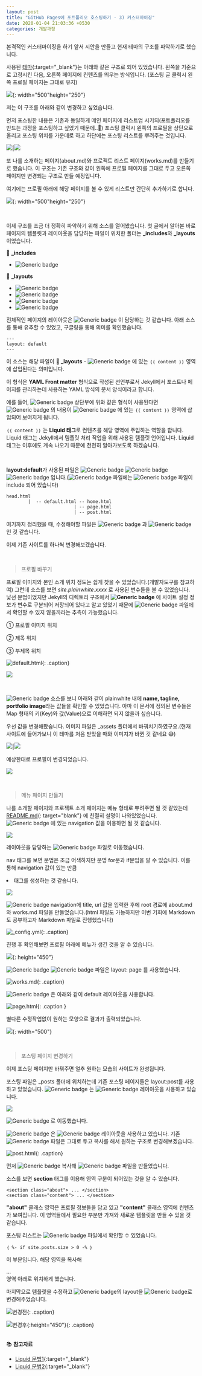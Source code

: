 ```yaml
---
layout: post
title: "GitHub Pages에 포트폴리오 호스팅하기 - 3) 커스터마이징"
date: 2020-01-04 21:03:36 +0530
categories: 개발과정
---
```


본격적인 커스터마이징을 하기 앞서 시안을 만들고 현재 테마의 구조를 파악하기로 했습니다.

사용된 [테마](https://samarsault.com/){:target="_blank"}는 아래와 같은 구조로 되어 있었습니다. 왼쪽을 기준으로 고정시킨 다음, 오른쪽 페이지에 컨텐츠를 띄우는 방식입니다. (포스팅 글 클릭시 왼쪽 프로필 페이지는 그대로 유지)

![](/assets/img/post3/post3_img1.jpg){: width="500"height="250"}

저는 이 구조를 아래와 같이 변경하고 싶었습니다.

먼저 포스팅한 내용은 기존과 동일하게 메인 페이지에 리스트업 시키되(포트폴리오를 만드는 과정을 포스팅하고 싶었기 때문에..:grimacing:) 포스팅 클릭시 왼쪽의 프로필을 상단으로 올리고 포스팅 위치를 가운데로 하고 하단에는 포스팅 리스트를 뿌려주는 것입니다.

![](/assets/img/post3/post3_img1.jpg)|![](/assets/img/post3/post3_img2.jpg)

또 나를 소개하는 페이지(about.md)와 프로젝트 리스트 페이지(works.md)를 만들기로 했습니다. 이 구조는 기존 구조와 같이 왼쪽에 프로필 페이지를 그대로 두고 오른쪽 페이지만 변경되는 구조로 만들 예정입니다.

여기에는 프로필 아래에 해당 페이지를 볼 수 있게 리스트만 간단히 추가하기로 합니다.

![](/assets/img/post3/post3_img3.jpg){: width="500"height="250"}

<br>

이제 구조를 조금 더 정확히 파악하기 위해 소스를 열어봤습니다. 첫 글에서 알아본 바로 페이지의 템플릿과 레이아웃을 담당하는 파일이 위치한 폴더는 **_includes**와 **_layouts**이었습니다.

:file_folder: **_includes**

* ![Generic badge](https://img.shields.io/badge/-head.html-2E4DA7?style=flat) 

:file_folder: **_layouts**

* ![Generic badge](https://img.shields.io/badge/-default.html-2E4DA7?style=flat) 
* ![Generic badge](https://img.shields.io/badge/-home.html-2E4DA7?style=flat) 
* ![Generic badge](https://img.shields.io/badge/-page.html-2E4DA7?style=flat) 
* ![Generic badge](https://img.shields.io/badge/-post.html-2E4DA7?style=flat) 

전체적인 페이지의 레이아웃은 ![Generic badge](https://img.shields.io/badge/-default.html-2E4DA7?style=flat) 이 담당하는 것 같습니다. 아래 소스를 통해 유추할 수 있었고, 구글링을 통해 의미를 확인했습니다.

```
---
layout: default
---
```

이 소스는 해당 파일이 :file_folder: **_layouts** - ![Generic badge](https://img.shields.io/badge/-default.html-2E4DA7?style=flat) 에 있는  `｛｛ content ｝｝` 영역에 삽입된다는 의미입니다.

이 형식은 **YAML Front matter** 형식으로 작성된 선언부로서 Jekyll에서 포스트나 페이지를 관리하는데 사용하는 YAML 방식의 문서 양식이라고 합니다.

예를 들어, ![Generic badge](https://img.shields.io/badge/-page.html-2E4DA7?style=flat) 상단부에 위와 같은 형식이 사용된다면 ![Generic badge](https://img.shields.io/badge/-page.html-2E4DA7?style=flat) 의 내용이 ![Generic badge](https://img.shields.io/badge/-default.html-2E4DA7?style=flat) 에 있는  `｛｛ content ｝｝` 영역에 삽입되어 보여지게 됩니다.

 `｛｛ content ｝｝` 는 **Liquid 태그**로 컨텐츠를 해당 영역에 주입하는 역할을 합니다. Liquid 태그는 Jekyll에서 템플릿 처리 작업을 위해 사용된 템플릿 언어입니다. Liquid 태그는 이후에도 계속 나오기 때문에 천천히 알아가보도록 하겠습니다.

<br>

**layout:default**가 사용된 파일은 ![Generic badge](https://img.shields.io/badge/-home.html-2E4DA7?style=flat) ![Generic badge](https://img.shields.io/badge/-default.html-2E4DA7?style=flat) ![Generic badge](https://img.shields.io/badge/-post.html-2E4DA7?style=flat) 입니다.(![Generic badge](https://img.shields.io/badge/-default.html-2E4DA7?style=flat) 파일에는 ![Generic badge](https://img.shields.io/badge/-head.html-2E4DA7?style=flat) 파일이 include 되어 있습니다)

```
head.html      
        |  -- default.html -- home.html 
                         | -- page.html
                         | -- post.html
```

여기까지 정리했을 때, 수정해야할 파일은 ![Generic badge](https://img.shields.io/badge/-default.html-2E4DA7?style=flat) 과 ![Generic badge](https://img.shields.io/badge/-post.html-2E4DA7?style=flat) 인 것 같습니다.

이제 기존 사이트를 하나씩 변경해보겠습니다.

<br>

> 프로필 바꾸기

프로필 이미지와 본인 소개 위치 정도는 쉽게 찾을 수 있었습니다.(개발자도구를 참고하여) 그런데 소스를 보면 *site.plainwhite.xxxx* 로 사용된 변수들을 볼 수 있었습니다. 낯선 문법이었지만 Jekyll의 디렉토리 구조에서 **![Generic badge](https://img.shields.io/badge/-_config.yml-2E4DA7?style=flat)** 에 사이트 설정 정보가 변수로 구분되어 저장되어 있다고 알고 있었기 때문에 ![Generic badge](https://img.shields.io/badge/-_config.yml-2E4DA7?style=flat) 파일에서 확인할 수 있지 않을까라는 추측이 가능했습니다.

① 프로필 이미지 위치

② 제목 위치

③ 부제목 위치

![default.html](/assets/img/post3/post3_img4.png){: .caption}

![](/assets/img/post3/post3_img5.png)

<br>

![Generic badge](https://img.shields.io/badge/-_config.yml-2E4DA7?style=flat)  소스를 보니 아래와 같이 plainwhite 내에 **name, tagline, portfolio image**라는 값들을 확인할 수 있었습니다. 아마 이 문서에 정의된 변수들은 Map 형태의 키(Key)와 값(Value)으로 이해하면 되지 않을까 싶습니다.

우선 값을 변경해봤습니다. 이미지 파일은 _assets 폴더에서 바꿔치기하였구요.(현재 사이트에 들어가보니 이 테마를 처음 받았을 때와 이미지가 바뀐 것 같네요 :sweat_smile:)

![](/assets/img/post3/post3_img6.png)|![](/assets/img/post3/post3_img7.png)

예상한대로 프로필이 변경되었습니다.

![](/assets/img/post3/post3_img8.png)

<br>

> 메뉴 페이지 만들기

나를 소개할 페이지와 프로젝트 소개 페이지는 메뉴 형태로 뿌려주면 될 것 같았는데  [README.md](https://github.com/eeesnghyun/eeesnghyun.github.io){: target="blank"} 에 친절히 설명이 나와있었습니다.  ![Generic badge](https://img.shields.io/badge/-config.yml-2E4DA7?style=flat) 에 있는 navigation 값을 이용하면 될 것 같습니다.

![](/assets/img/post3/post3_img12.png)

레이아웃을 담당하는 ![Generic badge](https://img.shields.io/badge/-default.html-2E4DA7?style=flat) 파일로 이동했습니다.

nav 태그를 보면 문법은 조금 어색하지만 분명 for문과 if문임을 알 수 있습니다. 이를 통해 navigation 값이 있는 만큼 <li> 태그를 생성하는 것 같습니다.

![](/assets/img/post3/post3_img11.png)

![Generic badge](https://img.shields.io/badge/-_config.yml-2E4DA7?style=flat) navigation에 title, url 값을 입력한 후에 root 경로에 about.md와 works.md 파일을 만들었습니다.(html 파일도 가능하지만 이번 기회에 Markdown도 공부하고자 Markdown 파일로 진행했습니다)

![_config.yml](/assets/img/post3/post3_img10.png){: .caption}

진행 후 확인해보면 프로필 아래에 메뉴가 생긴 것을 알 수 있습니다.

![](/assets/img/post3/post3_img9.png){: height="450"}

![Generic badge](https://img.shields.io/badge/-about.md-2E4DA7?style=flat) ![Generic badge](https://img.shields.io/badge/-works.md-2E4DA7?style=flat) 파일은 layout: page 를 사용했습니다.

![works.md](/assets/img/post3/post3_img13.png){: .caption}

![Generic badge](https://img.shields.io/badge/-page.html-2E4DA7?style=flat)  은 아래와 같이 default 레이아웃을 사용합니다.

![page.html](/assets/img/post3/post3_img15.png){: .caption }

별다른 수정작업없이 원하는 모양으로 결과가 출력되었습니다.

![](/assets/img/post3/post3_img14.png){: width="500"}

<br>

> 포스팅 페이지 변경하기

이제 포스팅 페이지만 바꿔주면 얼추 원하는 모습의 사이트가 완성됩니다.

포스팅 파일은 _posts 폴더에 위치하는데 기존 포스팅 페이지들은 layout:post를 사용하고 있었습니다. ![Generic badge](https://img.shields.io/badge/-post.html-2E4DA7?style=flat) 는 ![Generic badge](https://img.shields.io/badge/-default.html-2E4DA7?style=flat) 레이아웃을 사용하고 있습니다. 

![](/assets/img/post3/post3_img16.png)

![Generic badge](https://img.shields.io/badge/-post.html-2E4DA7?style=flat) 로 이동했습니다.

![Generic badge](https://img.shields.io/badge/-post.html-2E4DA7?style=flat) 은 ![Generic badge](https://img.shields.io/badge/-default.html-2E4DA7?style=flat) 레이아웃을 사용하고 있습니다. 기존 ![Generic badge](https://img.shields.io/badge/-default.html-2E4DA7?style=flat) 파일은 그대로 두고 복사를 해서 원하는 구조로 변경해보겠습니다.

![post.html](/assets/img/post3/post3_img19.jpg){: .caption}

먼저 ![Generic badge](https://img.shields.io/badge/-default.html-2E4DA7?style=flat) 복사해 ![Generic badge](https://img.shields.io/badge/-default2.html-2E4DA7?style=flat) 파일을 만들었습니다.

소스를 보면 **section** 태그를 이용해 영역 구분이 되어있는 것을 알 수 있습니다.

```
<section class="about"> ... </section>
<section class="content"> ... </section>
```

**"about"** 클래스 영역은 프로필 정보들을 담고 있고 **"content"** 클래스 영역에 컨텐츠가 보여집니다. 이 영역들에서 필요한 부분만 가져와 새로운 템플릿을 만들 수 있을 것 같습니다.

포스팅 리스트는 ![Generic badge](https://img.shields.io/badge/-home.html-2E4DA7?style=flat) 파일에서 확인할 수 있었습니다.

`｛ %- if site.posts.size > 0 -% ｝` 

이 부분입니다. 해당 영역을 복사해 <section class="content">...</section> 영역 아래로 위치하게 했습니다.

마지막으로 템플릿을 수정하고 ![Generic badge](https://img.shields.io/badge/-post.html-2E4DA7?style=flat)의 layout을 ![Generic badge](https://img.shields.io/badge/-default2.html-2E4DA7?style=flat)로 변경해주었습니다.

![변경전](/assets/img/post3/post3_img17.jpg){: .caption}

![변경후](/assets/img/post3/post3_img18.jpg){:height="450"}{: .caption}

<br>:books: **참고자료**

* [Liquid 문법1](https://jekyllrb-ko.github.io/docs/variables/){:target="_blank"} 
* [Liquid 문법2](https://nolboo.kim/blog/2014/01/09/upgrade-jekyll-github-blog/){:target="_blank"}